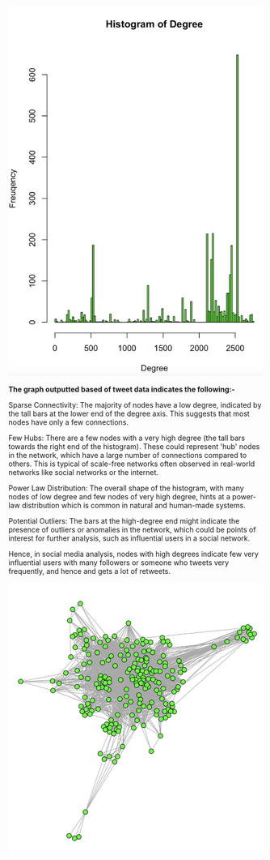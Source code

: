 ![Histogram of Degree](HistogramofDegree.png)

**The graph outputted based of tweet data indicates the following:-**

Sparse Connectivity: The majority of nodes have a low degree, indicated by the tall bars at the lower end of the degree axis. This suggests that most nodes have only a few connections.

Few Hubs: There are a few nodes with a very high degree (the tall bars towards the right end of the histogram). These could represent 'hub' nodes in the network, which have a large number of connections compared to others. This is typical of scale-free networks often observed in real-world networks like social networks or the internet.

Power Law Distribution: The overall shape of the histogram, with many nodes of low degree and few nodes of very high degree, hints at a power-law distribution which is common in natural and human-made systems.

Potential Outliers: The bars at the high-degree end might indicate the presence of outliers or anomalies in the network, which could be points of interest for further analysis, such as influential users in a social network.

Hence, in social media analysis, nodes with high degrees indicate few very influential users with many followers or someone who tweets very frequently, and hence and gets a lot of retweets.

![Graph Node Diagram](NodeGraph.png)
